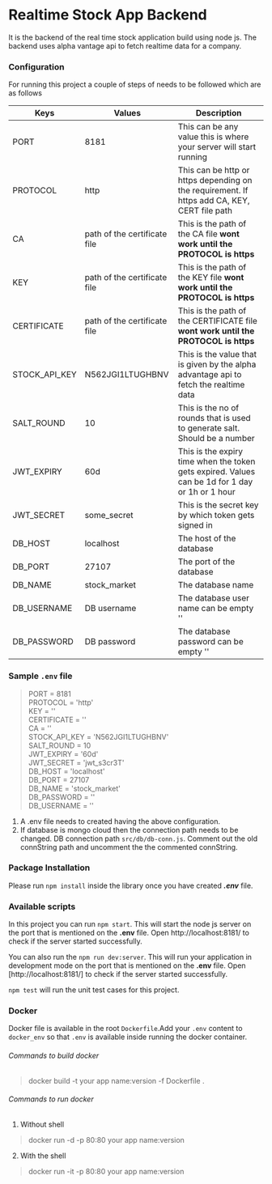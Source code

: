 # Realtime Stock App Backend
It is the backend of the real time stock application build using node js.
The backend uses alpha vantage api to fetch realtime data for a company.

### Configuration
For running this project a couple of steps of needs to be followed which are as follows


Keys          | Values        | Description   
------------- |-------------  | -------------
PORT          | 8181          | This can be any value this is where your server will start running
PROTOCOL     | http      |     This can be http or https depending on the requirement. If https add CA, KEY, CERT file path
CA | path of the certificate file      |    This is the path of the CA file **wont work until the PROTOCOL is https**   
KEY | path of the certificate file      |    This is the path of the KEY file **wont work until the PROTOCOL is https**  
CERTIFICATE | path of the certificate file      |    This is the path of the CERTIFICATE file **wont work until the PROTOCOL is https**  
STOCK_API_KEY | N562JGI1LTUGHBNV      | This is the value that is given by the alpha advantage api to fetch the realtime data 
SALT_ROUND | 10      | This is the no of rounds that is used to generate salt. Should be a number 
JWT_EXPIRY | 60d | This is the expiry time when the token gets expired. Values can be 1d for 1 day or 1h or 1 hour 
JWT_SECRET | some_secret      | This is the secret key by which token gets signed in 
DB_HOST | localhost      |   The host of the database
DB_PORT | 27107      |   The port of the database  
DB_NAME | stock_market      |   The database name  
DB_USERNAME | DB username      |  The database user name can be empty ''  
DB_PASSWORD | DB password     |   The database password can be empty ''

### Sample `.env` file
> PORT = 8181<br/>
> PROTOCOL = 'http'<br/>
> KEY = ''<br/>
> CERTIFICATE = ''<br/>
> CA = ''<br/>
> STOCK_API_KEY = 'N562JGI1LTUGHBNV'<br/>
> SALT_ROUND = 10<br/>
> JWT_EXPIRY = '60d'<br/>
> JWT_SECRET = 'jwt_s3cr3T'<br/>
> DB_HOST = 'localhost'<br/>
> DB_PORT = 27107<br/>
> DB_NAME = 'stock_market'<br/>
> DB_PASSWORD = ''<br/>
> DB_USERNAME = ''<br/>


1. A .env file needs to created having the above configuration.
2. If database is mongo cloud then the connection path needs to be changed. DB connection path `src/db/db-conn.js`. Comment out the old connString path and uncomment the the commented connString.

### Package Installation
Please run `npm install` inside the library once you have created ***.env*** file.

### Available scripts
In this project you can run `npm start`. This will start the node js server on the port that is mentioned on the **.env** file. Open http://localhost:8181/ to check if the server started successfully.

You can also run the `npm run dev:server`. This will run your application in development mode on the port that is mentioned on the **.env** file. Open [http://localhost:8181/] to check if the server started successfully.

`npm test` will run the unit test cases for this project.

### Docker
Docker file is available in the root `Dockerfile`.Add your `.env` content to `docker_env` so that `.env` is available inside running the docker container.

###### Commands to build docker
> docker build -t your app name:version  -f Dockerfile .

###### Commands to run docker
1. Without shell
> docker run -d -p 80:80 your app name:version
2. With the shell
> docker run -it -p 80:80 your app name:version

